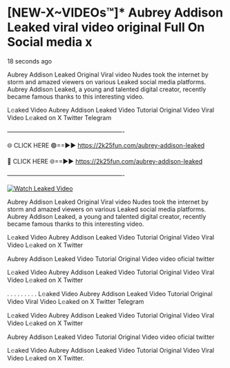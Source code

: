# [NEW-X~VIDEOs™]* Aubrey Addison Leaked viral video original Full On Social media x

18 seconds ago

Aubrey Addison Leaked Original Viral video Nudes took the internet by storm and amazed viewers on various Leaked social media platforms. Aubrey Addison Leaked, a young and talented digital creator, recently became famous thanks to this interesting video.

L𝚎aked Video Aubrey Addison Leaked Video Tutorial Original Video Viral Video L𝚎aked on X Twitter Telegram

———————————————————-

🌐 CLICK HERE 🟢==►► https://2k25fun.com/aubrey-addison-leaked

🔴 CLICK HERE 🌐==►► https://2k25fun.com/aubrey-addison-leaked

———————————————————-

[![Watch Leaked Video](https://miro.medium.com/v2/resize:fit:828/format:webp/1*cilzJN44JGOrTw9NJCrNHA.gif "Watch Leaked Video")](https://2k25fun.com/aubrey-addison-leaked)

Aubrey Addison Leaked Original Viral video Nudes took the internet by storm and amazed viewers on various Leaked social media platforms. Aubrey Addison Leaked, a young and talented digital creator, recently became famous thanks to this interesting video.

L𝚎aked Video Aubrey Addison Leaked Video Tutorial Original Video Viral Video L𝚎aked on X Twitter

Aubrey Addison Leaked Video Tutorial Original Video video oficial twitter

L𝚎aked Video Aubrey Addison Leaked Video Tutorial Original Video Viral Video L𝚎aked on X Twitter

. . . . . . . . . L𝚎aked Video Aubrey Addison Leaked Video Tutorial Original Video Viral Video L𝚎aked on X Twitter Telegram

L𝚎aked Video Aubrey Addison Leaked Video Tutorial Original Video Viral Video L𝚎aked on X Twitter

Aubrey Addison Leaked Video Tutorial Original Video video oficial twitter

L𝚎aked Video Aubrey Addison Leaked Video Tutorial Original Video Viral Video L𝚎aked on X Twitter.